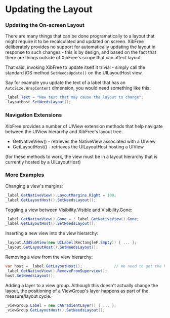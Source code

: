 # Updating the Layout


### Updating the On-screen Layout

There are many things that can be done programatically to a layout that might require it to be recalculated and updated on screen.  XibFree deliberately provides no support for automatically updating the layout in response to such changes - this is by design, and based on the fact that there are things outside of XibFree's scope that can affect layout.

That said, invoking XibFree to update itself it trivial - simply call the standard iOS method `SetNeedsUpdate()` on the UILayoutHost view.

Say for example you update the text of a label that has an `AutoSize.WrapContent` dimension, you would need something like this:

```C#
_label.Text = "New text that may cause the layout to change";
_layoutHost.SetNeedsLayout();
```

### Navigation Extensions

XibFree provides a number of UIView extension methods that help navigate between the UIView hierarchy and XibFree's layout tree.

* GetNativeView() - retrieves the NativeView associated with a UIView
* GetLayoutHost() - retrieves the UILayoutHost hosting a UIView

(for these methods to work, the view must be in a layout hierarchy that is currently hosted by a UILayoutHost)
    
### More Examples

Changing a view's margins:

```C#
_label.GetNativeView().LayoutMargins.Right = 100;
_label.GetLayoutHost().SetNeedsLayout();
```

Toggling a view between Visibility.Visible and Visibility.Gone:

```C#
_label.GetNativeView().Gone = !_label.GetNativeView().Gone;
_label.GetLayoutHost().SetNeedsLayout();
```

Inserting a new view into the view hierarchy:

```C#
_layout.AddSubView(new UILabel(RectangleF.Empty)) { ... };
_layout.GetLayoutHost().SetNeedsLayout();
```

Removing a view from the view hierarchy:

```C#
var host = _label.GetLayoutHost();				// We need to get the host before removing the view
_label.GetNativeView().RemoveFromSuperview();
host.SetNeedsLayout();
```

Adding a layer to a view group.  Although this doesn't actually change the layout, the positioning of a ViewGroup's layer happens as part of the measure/layout cycle.

```C#
_viewGroup.Label = new CAGradientLayer() { ... };
_viewGroup.GetLayoutHost().SetNeedsLayout();
```
